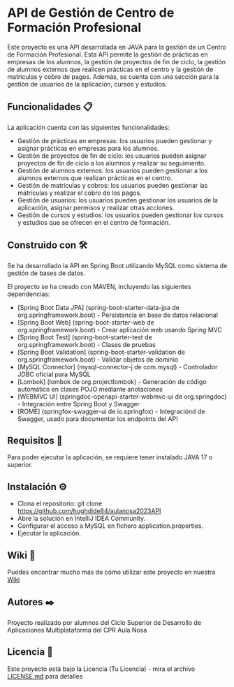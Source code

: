 # API de Gestión de Centro de Formación Profesional

Este proyecto es una API desarrollada en JAVA para la gestión de un Centro de Formación Profesional. Esta API permite la gestión de prácticas en empresas de los alumnos, la gestión de proyectos de fin de ciclo, la gestión de alumnos externos que realicen prácticas en el centro y la gestión de matrículas y cobro de pagos. Además, se cuenta con una sección para la gestión de usuarios de la aplicación, cursos y estudios.

## Funcionalidades 📋

La aplicación cuenta con las siguientes funcionalidades:

* Gestión de prácticas en empresas: los usuarios pueden gestionar y asignar prácticas en empresas para los alumnos.
* Gestión de proyectos de fin de ciclo: los usuarios pueden asignar proyectos de fin de ciclo a los alumnos y realizar su seguimiento.
* Gestión de alumnos externos: los usuarios pueden gestionar a los alumnos externos que realizan prácticas en el centro.
* Gestión de matrículas y cobros: los usuarios pueden gestionar las matrículas y realizar el cobro de los pagos.
* Gestión de usuarios: los usuarios pueden gestionar los usuarios de la aplicación, asignar permisos y realizar otras acciones.
* Gestión de cursos y estudios: los usuarios pueden gestionar los cursos y estudios que se ofrecen en el centro de formación.

## Construido con 🛠️

Se ha desarrollado la API en Spring Boot utilizando MySQL como sistema de gestión de bases de datos.

El proyecto se ha creado con MAVEN, incluyendo las siguientes dependencias:

* [Spring Boot Data JPA] (spring-boot-starter-data-jpa de org.springframework.boot) - Persistencia en base de datos relacional
* [Spring Boot Web] (spring-boot-starter-web de org.springframework.boot) - Crear aplicación web usando Spring MVC
* [Spring Boot Test] (spring-boot-starter-test de org.springframework.boot) - Clases de pruebas
* [Spring Boot Validation] (spring-boot-starter-validation de org.springframework.boot) - Validar objetos de dominio
* [MySQL Connector] (mysql-connector-j de com.mysql) - Controlador JDBC oficial para MySQL
* [Lombok] (lombok de org.projectlombok) - Generación de código automático en clases POJO mediante anotaciones
* [WEBMVC UI] (springdoc-openapi-starter-webmvc-ui de org.springdoc) - Integración entre Spring Boot y Swagger
* [ROME] (springfox-swagger-ui de io.springfox) - Integraciónd de Swagger, usado para documentar los endpoints del API

## Requisitos 🔧

Para poder ejecutar la aplicación, se requiere tener instalado JAVA 17 o superior.

## Instalación ⚙️

* Clona el repositorio: git clone https://github.com/hughdide84/aulanosa2023API
* Abre la solución en IntelliJ IDEA Community.
* Configurar el acceso a MySQL en fichero application.properties.
* Ejecutar la aplicación.

## Wiki 📖

Puedes encontrar mucho más de cómo utilizar este proyecto en nuestra [Wiki](https://github.com/tu/proyecto/wiki)

## Autores ✒️

Proyecto realizado por alumnos del Ciclo Superior de Desarrollo de Aplicaciones Multiplataforma del CPR Aula Nosa

## Licencia 📄

Este proyecto está bajo la Licencia (Tu Licencia) - mira el archivo [LICENSE.md](LICENSE.md) para detalles
